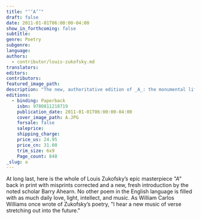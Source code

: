 ```yaml
---
title: "‘‘A’’"
draft: false
date: 2011-01-01T06:00:00-04:00
show_in_forthcoming: false
subtitle:
genre: Poetry
subgenre:
language:
authors:
  - contributor/louis-zukofsky.md
translators:
editors:
contributors:
featured_image_path:
description: "The new, authoritative edition of _A_: the monumental lifepoem by one of the most important American poets of the twentieth century, Louis Zukofsky. "
editions:
  - binding: Paperback
    isbn: 9780811218719
    publication_date: 2011-01-01T06:00:00-04:00
    cover_image_path: A.JPG
    forsale: false
    saleprice:
    shipping_charge:
    price_us: 24.95
    price_cn: 31.00
    trim_size: 6x9
    Page_count: 848
_slug: a
---
```


At long last, here is the whole of Louis Zukofsky’s epic masterpiece _"A"_ back in print with misprints corrected and a new, fresh introduction by the noted scholar Barry Ahearn. No other poem in the English language is filled with as much daily love, light, intellect, and music. As William Carlos Williams once wrote of Zukofsky’s poetry, "I hear a new music of verse stretching out into the future."

